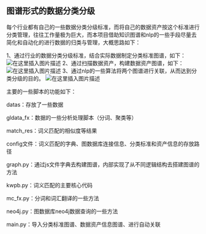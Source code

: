 ## 图谱形式的数据分类分级

每个行业都有自己的一些数据分类分级标准，而将自己的数据资产按这个标准进行分类管理，往往工作量极为巨大，而本项目借助知识图谱和nlp的一些手段尽量去简化和自动化的进行数据的归类与管理，大概思路如下：

1、通过行业的数据分类分级标准，结合实际数据制定分类标准图谱，如下：
![在这里插入图片描述](https://img-blog.csdnimg.cn/46d950e1b3cf4f42845a21bfcba7a13b.png)
2、通过扫描数据资产，构建数据资产图谱，如下：
![在这里插入图片描述](https://img-blog.csdnimg.cn/eea458453a8142ad951022d9beb0f99a.png)
3、通过nlp的一些算法将两个图谱进行关联，从而达到分类分级的目的。
![在这里插入图片描述](https://img-blog.csdnimg.cn/a7de035e75434f6d9e925f6f3423c820.png)

主要的一些脚本的功能如下：

datas：存放了一些数据

gldata_fx：数据的一些分析处理脚本（分词、聚类等）

match_res：词义匹配的相似度等结果

config文件：词义匹配的字典、图数据库连接信息、分类标准和资产信息的存放路径

graph.py：通过js文件字典去构建图谱，内部实现了从不同逻辑结构去搭建图谱的方法

kwpb.py：词义匹配的主要核心代码

mc_fx.py：分词和词汇翻译的一些方法

neo4j.py：图数据库neo4j数据查询的一些方法

main.py：导入分类标准图谱、数据资产信息图谱、进行自动关联
